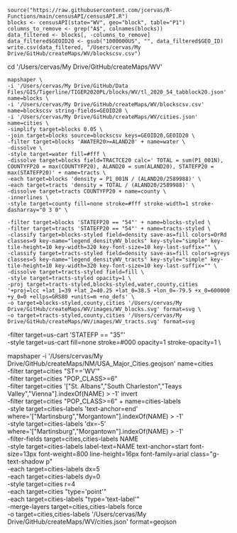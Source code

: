 ```{r}
source("https://raw.githubusercontent.com/jcervas/R-Functions/main/censusAPI/censusAPI.R")
blocks <- censusAPI(state="WV", geo="block", table="P1")
columns_to_remove <- grep("A$", colnames(blocks))
data_filtered <- blocks[, -columns_to_remove]
data_filtered$GEOID20 <- gsub("1000000US", "", data_filtered$GEO_ID)
write.csv(data_filtered, "/Users/cervas/My Drive/GitHub/createMaps/WV/blockscsv.csv")
```

cd '/Users/cervas/My Drive/GitHub/createMaps/WV'

```
mapshaper \
-i '/Users/cervas/My Drive/GitHub/Data Files/GIS/Tigerline/TIGER2020PL/blocks/WV/tl_2020_54_tabblock20.json' name=blocks \
-i '/Users/cervas/My Drive/GitHub/createMaps/WV/blockscsv.csv' name=blockscsv string-fields=GEOID20 \
-i '/Users/cervas/My Drive/GitHub/createMaps/WV/cities.json' name=cities \
-simplify target=blocks 0.05 \
-join target=blocks source=blockscsv keys=GEOID20,GEOID20 \
-filter target=blocks 'AWATER20>=ALAND20' + name=water \
-dissolve \
-style target=water fill=#fff \
-dissolve target=blocks field=TRACTCE20 calc=' TOTAL = sum(P1_001N), COUNTYFP20 = max(COUNTYFP20), ALAND20 = sum(ALAND20), STATEFP20 = max(STATEFP20)' + name=tracts \
-each target=blocks 'density = P1_001N / (ALAND20/2589988)' \
-each target=tracts 'density = TOTAL / (ALAND20/2589988)' \
-dissolve target=tracts COUNTYFP20 + name=county \
-innerlines \
-style target=county fill=none stroke=#fff stroke-width=1 stroke-dasharray="0 3 0" \
```

```
-filter target=blocks 'STATEFP20 == "54"' + name=blocks-styled \
-filter target=tracts 'STATEFP20 == "54"' + name=tracts-styled \
-classify target=blocks-styled field=density save-as=fill colors=OrRd classes=9 key-name="legend_densityWV_blocks" key-style="simple" key-tile-height=10 key-width=320 key-font-size=10 key-last-suffix="" \
-classify target=tracts-styled field=density save-as=fill colors=greys classes=5 key-name="legend_densityWV_tracts" key-style="simple" key-tile-height=10 key-width=320 key-font-size=10 key-last-suffix="" \
-dissolve target=tracts-styled field=fill \
-style target=tracts-styled opacity=1 \
-proj target=tracts-styled,blocks-styled,water,county,cities '+proj=lcc +lat_1=39 +lat_2=40.25 +lat_0=38.5 +lon_0=-79.5 +x_0=600000 +y_0=0 +ellps=GRS80 +units=m +no_defs' \
-o target=blocks-styled,county,cities '/Users/cervas/My Drive/GitHub/createMaps/WV/images/WV_blocks.svg' format=svg \
-o target=tracts-styled,county,cities '/Users/cervas/My Drive/GitHub/createMaps/WV/images/WV_tracts.svg' format=svg

```



-filter target=us-cart 'STATEFP == "35"' \
-style target=us-cart fill=none stroke=#000 opacity=1 stroke-opacity=1 \

mapshaper -i '/Users/cervas/My Drive/GitHub/createMaps/NM/USA_Major_Cities.geojson' name=cities \
-filter target=cities "ST=='WV'" \
-filter target=cities "POP_CLASS>=6" \
-filter target=cities '["St. Albans","South Charleston","Teays Valley","Vienna"].indexOf(NAME) > -1' invert \
-filter target=cities "POP_CLASS>=6" + name=cities-labels \
-style target=cities-labels 'text-anchor=end' where='["Martinsburg","Morgantown"].indexOf(NAME) > -1' \
-style target=cities-labels 'dx=-5' where='["Martinsburg","Morgantown"].indexOf(NAME) > -1' \
-filter-fields target=cities,cities-labels NAME \
-style target=cities-labels label-text=NAME text-anchor=start font-size=13px font-weight=800 line-height=16px font-family=arial class="g-text-shadow p" \
-each target=cities-labels dx=5 \
-each target=cities-labels dy=0 \
-style target=cities r=4 \
-each target=cities "type='point'" \
-each target=cities-labels "type='text-label'" \
-merge-layers target=cities,cities-labels force \
-o target=cities,cities-labels '/Users/cervas/My Drive/GitHub/createMaps/WV/cities.json' format=geojson